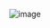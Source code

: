 ![image](https://github.com/VidyaSurendra8235/Alteryx-Challenges-My-Solutions/assets/107226432/7ff4aa79-12dc-47ca-9cf5-ae107bbe2cf7)
